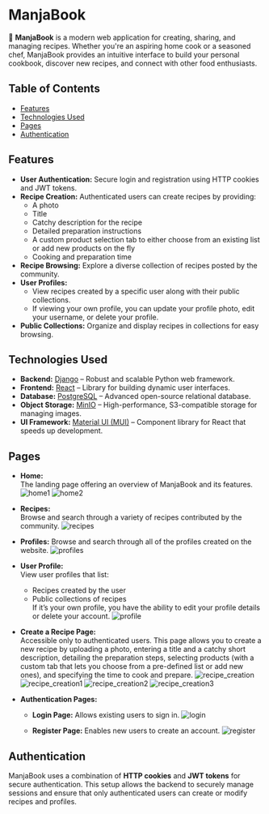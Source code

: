 # ManjaBook
🍲 **ManjaBook** is a modern web application for creating, sharing, and managing recipes. Whether you're an aspiring home cook or a seasoned chef, ManjaBook provides an intuitive interface to build your personal cookbook, discover new recipes, and connect with other food enthusiasts.

## Table of Contents
- [Features](#features)
- [Technologies Used](#technologies-used)
- [Pages](#pages)
- [Authentication](#authentication)

## Features
- **User Authentication:** Secure login and registration using HTTP cookies and JWT tokens.
- **Recipe Creation:** Authenticated users can create recipes by providing:
  - A photo
  - Title
  - Catchy description for the recipe
  - Detailed preparation instructions
  - A custom product selection tab to either choose from an existing list or add new products on the fly
  - Cooking and preparation time
- **Recipe Browsing:** Explore a diverse collection of recipes posted by the community.
- **User Profiles:**
  - View recipes created by a specific user along with their public collections.
  - If viewing your own profile, you can update your profile photo, edit your username, or delete your profile.
- **Public Collections:** Organize and display recipes in collections for easy browsing.

## Technologies Used
- **Backend:** [Django](https://www.djangoproject.com/) – Robust and scalable Python web framework.
- **Frontend:** [React](https://reactjs.org/) – Library for building dynamic user interfaces.
- **Database:** [PostgreSQL](https://www.postgresql.org/) – Advanced open-source relational database.
- **Object Storage:** [MinIO](https://min.io/) – High-performance, S3-compatible storage for managing images.
- **UI Framework:** [Material UI (MUI)](https://mui.com/) – Component library for React that speeds up development.

## Pages
- **Home:**  
  The landing page offering an overview of ManjaBook and its features.
  ![home1](https://github.com/user-attachments/assets/660a3c49-25e6-4e3f-a93b-4456136f1ca9)
  ![home2](https://github.com/user-attachments/assets/47195847-40eb-44c6-bcde-502813111afb)

- **Recipes:**  
  Browse and search through a variety of recipes contributed by the community.
  ![recipes](https://github.com/user-attachments/assets/5b916d6c-95b8-43ae-bb3b-ac4418cb6af9)

- **Profiles:**
  Browse and search through all of the profiles created on the website.
  ![profiles](https://github.com/user-attachments/assets/23d52d64-7c40-4b96-bcc4-ffde833b7ee4)

- **User Profile:**  
  View user profiles that list:
  - Recipes created by the user
  - Public collections of recipes  
  If it’s your own profile, you have the ability to edit your profile details or delete your account.
  ![profile](https://github.com/user-attachments/assets/e9142b0b-e856-4b3c-a7f3-dc136fc1e777)

- **Create a Recipe Page:**  
  Accessible only to authenticated users. This page allows you to create a new recipe by uploading a photo, entering a title and a catchy short description, detailing the preparation steps, selecting products (with a custom tab that lets you choose from a pre-defined list or add new ones), and specifying the time to cook and prepare.
  ![recipe_creation](https://github.com/user-attachments/assets/c63dd6d5-28ab-4cb1-b880-d75c712a871e)
  ![recipe_creation1](https://github.com/user-attachments/assets/f80f33f7-960a-4b30-a508-84cf2fe98333)
  ![recipe_creation2](https://github.com/user-attachments/assets/11377f49-7d0e-456d-be8e-b9242c7fbf8e)
  ![recipe_creation3](https://github.com/user-attachments/assets/dfd0f06c-0066-44cf-87d3-96716c1d484c)

- **Authentication Pages:**  
  - **Login Page:** Allows existing users to sign in.
    ![login](https://github.com/user-attachments/assets/7a4e3995-bea6-4710-bc55-35b49f5a4a7b)

  - **Register Page:** Enables new users to create an account.
    ![register](https://github.com/user-attachments/assets/2881fb1f-209d-4b29-9b78-5627081a4271)

## Authentication
ManjaBook uses a combination of **HTTP cookies** and **JWT tokens** for secure authentication. This setup allows the backend to securely manage sessions and ensure that only authenticated users can create or modify recipes and profiles.
